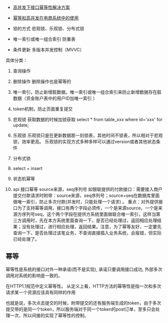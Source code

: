 
* [高并发下接口幂等性解决方案](https://www.cnblogs.com/linjiqin/p/9678022.html)
* [幂等和高并发在电商系统中的使用](https://www.cnblogs.com/RunForLove/p/5640949.html)

* 锁的方式 悲观锁、乐观锁、分布式锁
* 唯一索引或唯一组合索引 防重表
* 条件更新 多版本并发控制（MVVC）

具体分类：
1. 查询操作 
2. 删除操作 删除操作也是幂等的
3. 唯一索引，防止新增脏数据。唯一索引或唯一组合索引来防止新增数据存在脏数据（资金账户表中的用户ID加唯一索引 ）
4. token机制，防止页面重复提交 
5. 悲观锁  获取数据的时候加锁获取 select * from table_xxx where id='xxx' for update; 
6. 乐观锁 
乐观锁只是在更新数据那一刻锁表，其他时间不锁表，所以相对于悲观锁，效率更高。 
乐观锁的实现方式多种多样可以通过version或者其他状态条件

7. 分布式锁 
8. select + insert 
9. 状态机幂等 
10. api 接口幂等 source来源，seq序列号 
    如银联提供的付款接口：需要接入商户提交付款请求时附带：source来源，seq序列号；source+seq在数据库里面做唯一索引，防止多次付款(并发时，只能处理一个请求) 。
重点：对外提供接口为了支持幂等调用，接口有两个字段必须传，一个是来源source，一个是来源方序列号seq，这个两个字段在提供方系统里面做联合唯一索引，这样当第三方调用时，先在本方系统里面查询一下，是否已经处理过，返回相应处理结果；没有处理过，进行相应处理，返回结果。注意，为了幂等友好，一定要先查询一下，是否处理过该笔业务，不查询直接插入业务系统，会报错，但实际已经处理了。

## 幂等
幂等性是系统的接口对外一种承诺(而不是实现), 承诺只要调用接口成功, 外部多次调用对系统的影响是一致的。

在HTTP1.1规范中定义幂等性。
从定义上看，HTTP方法的幂等性是指一次和多次请求某一个资源应该具有同样的作用


也就是说，多次点击提交的时候，附带提交的还有服务端生成的token，由于多次提交带的是同一个token，所以服务端对于同一个token的post订单，至多只会处理一次，所以间接的实现了幂等性的控制。
